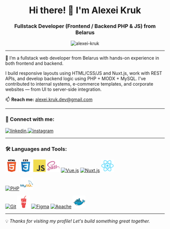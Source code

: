 <h1 align="center">Hi there! 👋 I'm Alexei Kruk</h1>
<h3 align="center">Fullstack Developer (Frontend / Backend PHP & JS) from Belarus</h3>

<p align="center">
  <img src="https://komarev.com/ghpvc/?username=alexei-kruk&label=Profile%20views&color=0e75b6&style=flat" alt="alexei-kruk" />
</p>

---

💬 I’m a fullstack web developer from Belarus with hands-on experience in both frontend and backend.

I build responsive layouts using HTML/CSS/JS and Nuxt.js, work with REST APIs, and develop backend logic using PHP + MODX + MySQL. I've contributed to internal systems, e-commerce templates, and corporate websites — from UI to server-side integration.

📫 **Reach me:** alexei.kruk.dev@gmail.com

---

### 🤝 Connect with me:
<p align="left">
  <a href="https://linkedin.com/in/alexei-kruk" target="blank">
    <img align="center" src="https://raw.githubusercontent.com/rahuldkjain/github-profile-readme-generator/master/src/images/icons/Social/linked-in-alt.svg" alt="linkedin" height="30" width="40" />
  </a>
  <a href="https://instagram.com/alexei_kruk" target="blank">
    <img align="center" src="https://raw.githubusercontent.com/rahuldkjain/github-profile-readme-generator/master/src/images/icons/Social/instagram.svg" alt="instagram" height="30" width="40" />
  </a>
</p>

---

### 🛠️ Languages and Tools:

<p align="left">
  <!-- Frontend -->
  <a href="https://developer.mozilla.org/en-US/docs/Web/HTML" target="_blank"><img src="https://raw.githubusercontent.com/devicons/devicon/master/icons/html5/html5-original-wordmark.svg" width="40" height="40" alt="HTML5"/></a>
  <a href="https://developer.mozilla.org/en-US/docs/Web/CSS" target="_blank"><img src="https://raw.githubusercontent.com/devicons/devicon/master/icons/css3/css3-original-wordmark.svg" width="40" height="40" alt="CSS3"/></a>
  <a href="https://developer.mozilla.org/en-US/docs/Web/JavaScript" target="_blank"><img src="https://raw.githubusercontent.com/devicons/devicon/master/icons/javascript/javascript-original.svg" width="40" height="40" alt="JavaScript"/></a>
  <a href="https://sass-lang.com/" target="_blank"><img src="https://raw.githubusercontent.com/devicons/devicon/master/icons/sass/sass-original.svg" width="40" height="40" alt="Sass/SCSS"/></a>
  <a href="https://vuejs.org/" target="_blank"><img src="https://www.svgrepo.com/show/354528/vue.svg" width="40" height="40" alt="Vue.js"/></a>
  <a href="https://nuxt.com/" target="_blank"><img src="https://nuxt.com/assets/design-kit/icon-green.svg" width="40" height="40" alt="Nuxt.js"/></a>
  <a href="https://reactjs.org/" target="_blank"><img src="https://raw.githubusercontent.com/devicons/devicon/master/icons/react/react-original.svg" width="40" height="40" alt="React"/></a>
  
  <!-- Backend -->
  <a href="https://www.php.net/" target="_blank"><img src="https://upload.wikimedia.org/wikipedia/commons/2/27/PHP-logo.svg" width="40" height="40" alt="PHP"/></a>
  <a href="https://www.mysql.com/" target="_blank"><img src="https://raw.githubusercontent.com/devicons/devicon/master/icons/mysql/mysql-original-wordmark.svg" width="40" height="40" alt="MySQL"/></a>
  
  <!-- Tools -->
  <a href="https://git-scm.com/" target="_blank"><img src="https://www.vectorlogo.zone/logos/git-scm/git-scm-icon.svg" width="40" height="40" alt="Git"/></a>
  <a href="https://gulpjs.com/" target="_blank"><img src="https://raw.githubusercontent.com/devicons/devicon/master/icons/gulp/gulp-plain.svg" width="40" height="40" alt="Gulp"/></a>
  <a href="https://www.figma.com/" target="_blank"><img src="https://www.vectorlogo.zone/logos/figma/figma-icon.svg" width="40" height="40" alt="Figma"/></a>
  <a href="https://httpd.apache.org/" target="_blank"><img src="https://www.vectorlogo.zone/logos/apache/apache-icon.svg" width="40" height="40" alt="Apache"/></a>
  <a href="https://www.docker.com/" target="_blank"><img src="https://raw.githubusercontent.com/devicons/devicon/master/icons/docker/docker-original.svg" width="40" height="40" alt="Docker"/></a>
 <!--  <a href="https://swagger.io/" target="_blank"><img src="https://static-00.iconduck.com/assets.00/swagger-icon-512x512-8ftlmtxv.png" width="40" height="40" alt="REST API / Swagger"/></a>-->
</p>

---

💡 _Thanks for visiting my profile! Let's build something great together._

